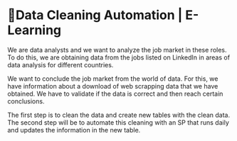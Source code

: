 # 🤖Data Cleaning Automation | E-Learning
We are data analysts and we want to analyze the job market in these roles. To do this, we are obtaining data from the jobs listed on LinkedIn in areas of data analysis for different countries.

We want to conclude the job market from the world of data. For this, we have information about a download of web scrapping data that we have obtained. We have to validate if the data is correct and then reach certain conclusions.

The first step is to clean the data and create new tables with the clean data. The second step will be to automate this cleaning with an SP that runs daily and updates the information in the new table.

